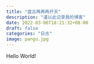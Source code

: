 ```yaml
---
title: "盘古再再再开天"
description: "谨以此记录我的博客"
date: 2022-03-06T18:21:32+08:00
draft: false
categories: "日志"
image: pangu.jpg
---
```


Hello World!

